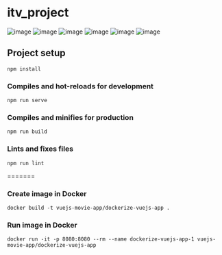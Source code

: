 # itv_project

![image](https://github.com/AmeliaLis/itv_project/assets/92231048/4426cfa1-5930-4887-b4cc-46d01f776c48)
![image](https://github.com/AmeliaLis/itv_project/assets/92231048/d7d1f29c-5ce4-4ae2-a6c7-a358e3bf4ffb)
![image](https://github.com/AmeliaLis/itv_project/assets/92231048/d5a52a67-3b86-4cac-bd9d-903867ea7e91)
![image](https://github.com/AmeliaLis/itv_project/assets/92231048/600d2c0c-712a-4670-a998-202f29c85a10)
![image](https://github.com/AmeliaLis/itv_project/assets/92231048/48cf6f1a-4c3d-4ef7-b627-d53a836671ef)
![image](https://github.com/AmeliaLis/itv_project/assets/92231048/cfb9c40a-c60e-4f35-be58-435b733f88ab)

## Project setup
```
npm install
```
### Compiles and hot-reloads for development
```
npm run serve
```
### Compiles and minifies for production
```
npm run build
```
### Lints and fixes files
```
npm run lint
```
=======

### Create image in Docker
```
docker build -t vuejs-movie-app/dockerize-vuejs-app .
```

### Run image in Docker
```
docker run -it -p 8080:8080 --rm --name dockerize-vuejs-app-1 vuejs-movie-app/dockerize-vuejs-app
```




